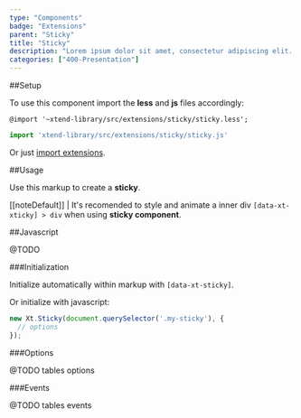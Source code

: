 ```yaml
---
type: "Components"
badge: "Extensions"
parent: "Sticky"
title: "Sticky"
description: "Lorem ipsum dolor sit amet, consectetur adipiscing elit. Nunc tempus laoreet leo sit amet iaculis."
categories: ["400-Presentation"]
---
```


##Setup

To use this component import the **less** and **js** files accordingly:

```less
@import '~xtend-library/src/extensions/sticky/sticky.less';
```

```jsx
import 'xtend-library/src/extensions/sticky/sticky.js'
```

Or just [import extensions](/components/setup/#@TODO).

##Usage

Use this markup to create a **sticky**.

<script type="text/plain" class="language-markup">
  <div data-xt-xticky>
    <div>
      <!-- content -->
    </div>
  </div>
</script>

[[noteDefault]]
| It's recomended to style and animate a inner div <code>[data-xt-xticky] > div</code> when using <strong>sticky component</strong>.

##Javascript

@TODO

###Initialization

Initialize automatically within markup with `[data-xt-sticky]`.

Or initialize with javascript:

```jsx
new Xt.Sticky(document.querySelector('.my-sticky'), {
  // options
});
```

###Options

@TODO tables options

###Events

@TODO tables events

